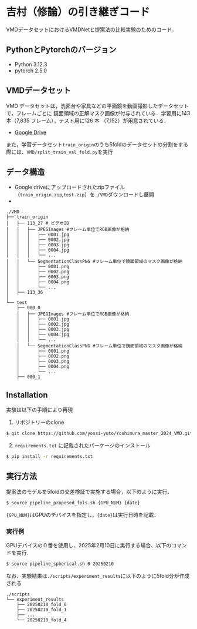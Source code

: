 # 吉村（修論）の引き継ぎコード
VMDデータセットにおけるVMDNetと提案法の比較実験のためのコード．

## PythonとPytorchのバージョン
- Python 3.12.3
- pytorch 2.5.0



## VMDデータセット
VMD データセットは，洗面台や家具などの平面鏡を動画撮影したデータセットで，フレームごとに
鏡面領域の正解マスク画像が付与されている．学習用に143 本（7,835 フレーム），テスト用に126 本
（7,152）が用意されている．
- [Google Drive](https://drive.google.com/drive/folders/1ECfkY8RyAyjYu9lTm7vvvU6ZE2Tg2Ush?usp=drive_link)

また，学習データセット```train_origin```のうち5foldのデータセットの分割をする際には、```VMD/split_train_val_fold.py```を実行

## データ構造
- Google driveにアップロードされたzipファイル（```train_origin.zip```,```test.zip```）を```./VMD```ダウンロードし展開
- 

```
./VMD
├── train_origin
│   ├── 113_27 # ビデオID
│   │   ├── JPEGImages #フレーム単位でRGB画像が格納
│   │   │   ├── 0001.jpg
│   │   │   ├── 0002.jpg
│   │   │   ├── 0003.jpg
│   │   │   ├── 0004.jpg
│   │   │   └── ...
│   │   └── SegmentationClassPNG #フレーム単位で鏡面領域のマスク画像が格納
│   │       ├── 0001.png
│   │       ├── 0002.png
│   │       ├── 0003.png
│   │       ├── 0004.png
│   │       └── ...
│   ├── 113_36
│
└── test
    ├── 000_0
    │   ├── JPEGImages #フレーム単位でRGB画像が格納
    │   │   ├── 0001.jpg
    │   │   ├── 0002.jpg
    │   │   ├── 0003.jpg
    │   │   ├── 0004.jpg
    │   │   └── ...
    │   └── SegmentationClassPNG #フレーム単位で鏡面領域のマスク画像が格納
    │       ├── 0001.png
    │       ├── 0002.png
    │       ├── 0003.png
    │       ├── 0004.png
    │       └── ...
    ├── 000_1

```

## Installation
実験は以下の手順により再現
1. リポジトリーのclone
```bash
$ git clone https://github.com/yossi-yuto/Yoshimura_master_2024_VMD.git
```
2.  ```requirements.txt``` に記載されたパーケージのインストール
```bash
$ pip install -r requirements.txt
```

## 実行方法
提案法のモデルを5foldの交差検証で実施する場合，以下のように実行．
```bash 
$ source pipeline_proposed_fols.sh {GPU_NUM} {date}
```
`{GPU_NUM}`はGPUのデバイスを指定し，`{date}`は実行日時を記載．

### 実行例
GPUデバイスの０番を使用し、2025年2月10日に実行する場合、以下のコマンドを実行.

```bash
$ source pipeline_spherical.sh 0 20250210
```
なお、実験結果は```./scripts/experiment_results```に以下のように5fold分が作成される
```
./scripts
└── experiment_results
    ├── 20250210_fold_0
    ├── 20250210_fold_1
    ├── ...
    └── 20250210_fold_4
```


